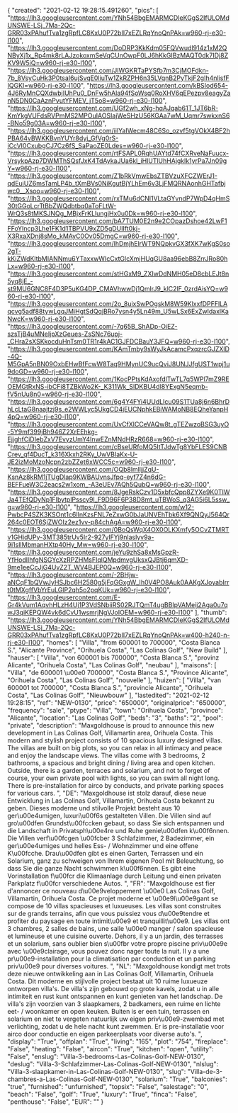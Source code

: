 {
"created": "2021-02-12 19:28:15.491260",
"pics": [
"https://lh3.googleusercontent.com/YNh54BbgEMARMCDIeKGgS2IfULOMdUNSWE-LSj_7Ma-2Qc-GRR03xPAhufTva1zgRpfLC8KxU0P72bII7xEZLRqYnoQnPAk=w960-rj-e30-l100",
"https://lh3.googleusercontent.com/DoDRP3KkKdm05FQVwudl914z1xM2QNByXj1x_Rp4mk8rLAJzokoxmSeVqCUnOwpF0LJ6hKkGIBzMAQT0dk7IDj8ZKV9W5iQ=w960-rj-e30-l100",
"https://lh3.googleusercontent.com/JIWGKRTaPYSfb7m3CjMOFdkn-7b_8VsyCuHk3P0tsaI6ujSvqE0liuTw1ZkRZPH6n35LVqnB2PyTkjF2gIh4nlisfFIQGKI=w960-rj-e30-l100",
"https://lh3.googleusercontent.com/kBSIod654-4J6RyMnCQXdwbjIUhPu0_DnFw5hAla94fSoWsq0RoXHV6qEPezpv8eagyZanN5DN0CaAznPvutYFMEV_jT5o8=w960-rj-e30-l100",
"https://lh3.googleusercontent.com/UGf2wh_xNg-hqAJqab61T_1JT6bR-KmYkgVUFdsRVPmMS2MPOuIAOSIajWeSHzU56KGAa7wM_Uqmr7swkxnS6-BNo59g03A=w960-rj-e30-l100",
"https://lh3.googleusercontent.com/iilYaIWecm48C6So_ozvf5tgVOkX4BF2hPBA64vBWKKBvnYUYr8dyj_GfVg0rS-iCcVI0CxubgCJ7Cz6fS_SaPaoZE0Ldes=w960-rj-e30-l100",
"https://lh3.googleusercontent.com/rtFSAPL0RqhUAYtd74fCXRveNaFuucx-VrsykpAzp7DWMThSQsfJxK4TdAykaJUa6kl_iHlUTlUhHAjgklk1yrPa7Jn09gY=w960-rj-e30-l100",
"https://lh3.googleusercontent.com/Z1bRkVmwEbsZTBVzuXFCZWErJ1-qdEuiUZ6msTamLP4b_tXmBVs0NiKgutBjYLhEm6v3LjFMQRNAonhGHTafbjwc0__Xsoo=w960-rj-e30-l100",
"https://lh3.googleusercontent.com/rxTMu6dCNl1VLtaGYvndP7WpD4qHmS30tGGoLcrTtBbZWQdbtbq0aToFLtW-WrQ3s8tMKSJNQg_MBjxFrKLlungjHx0u0Dk=w960-rj-e30-l100",
"https://lh3.googleusercontent.com/bA7TUM0E2n9e2COpazDshoe42LwF1FFoYIncp3Lhe1FK1d1TBPVU9xZD5gDUIIft0kj-X3RxaXDnj8sMo_kMAyC0Ov05DmgC=w960-rj-e30-l100",
"https://lh3.googleusercontent.com/lhDmjhElrWT9NQpkvGX3fXK7wKgS0so2gT-kKiZWdKltbMIANNmu6YTaxxwWIcCxtGlcXmjHUqGU8aa96ebB8ZrrJRo80hLx=w960-rj-e30-l100",
"https://lh3.googleusercontent.com/stHGxM9_ZXIwDdNMH05eD8cbLEJt8n5yq8jE_-st9MU6GNC8F4D3P5uKG4DP_CMAVhwwDj1QmlrJ9_klC2lF_0zrdAisYQ=w960-rj-e30-l100",
"https://lh3.googleusercontent.com/2o_8uixSwPOgskM8W59KlxxfDPFFlLAqcvg5adf88tywLgqJMiHgtSdQqjBRo7ysn4y5Ln49m_U5wLSx6ExZwldaxlKaNwcK=w960-rj-e30-l100",
"https://lh3.googleusercontent.com/-7q65B_ShADp-OiEZ-szsTjB4uMNeIjpXzGeues-ZsSNc76upj-_CHra2sXSKkocduHnTsm0TR1r4kAC1GJFDCBauY3JFQ=w960-rj-e30-l100",
"https://lh3.googleusercontent.com/KAmTmby9sWyJkAcamcPxqzrcGJZXlD-4Q-M5GpA5nBN09OxbEHwBfFcwW8Taq9HMynUC9ucQviJ8UNJJfgUST1wpj1u9doGD=w960-rj-e30-l100",
"https://lh3.googleusercontent.com/1KocPPtsKdAxofdlTwTL7q5WPl7mZ9REOEMGtRxNS-ibCFi8TZBkWo2K-_K311Wk_SlDKBU4dl8YExgN5eqmb-fV5nUu8n0=w960-rj-e30-l100",
"https://lh3.googleusercontent.com/6g4Y4FYi4UUdLIcu09S1TUa8j6n6BhrDhLcLtaG8naajtzj9s_e2WWLyc5UkgCD4jEUCNphkEBiWAMoNB8EQheYanpH4pQ=w960-rj-e30-l100",
"https://lh3.googleusercontent.com/UvCfXlCCeVAQw8t_gTEZwzoBSG3uyO-5Y9mf399jBh946Z2XrEEhkg-EjjghfCiDIebZxV7EvyzUmY4InwEZnMNdHRzR668=w960-rj-e30-l100",
"https://lh3.googleusercontent.com/cBseURfoMQ5ItTJdwTg8YbFLES9CNBCrev_qf4DucT_k316Xkxh2RKy_UwVBIaKx-U-JE2izMoMzoNcpn2zbZZet6xWCC5c=w960-rj-e30-l100",
"https://lh3.googleusercontent.com/OQb8lmlljjZqU-KsnAz8kRM1jTUgDlap9KWBAUvnsJfpq-eyf7Z4n6dG-BEFFueW3C2eacs2w1xom_-A3eUEv7AQh5QubQ=w960-rj-e30-l100",
"https://lh3.googleusercontent.com/8JgeRskCzv1D5xbfcQpp8ZYXe9K0TIWJa4TEfQDyNp1FIbytplPsscy9l_F9D96F6P38D8mt_uTBWoS_q3AG5i6L5ssw_g=w960-rj-e30-l100",
"https://lh3.googleusercontent.com/w12-PwbcP4SZK3KSOnt1c6lInKzsFNL7eZxwG0bJaUNVEhTbk6Xf9QNQyJ564Qr264c0EOT6SjZWOIz2ez1vv-p84chAgA=w960-rj-e30-l100",
"https://lh3.googleusercontent.com/0BoQsWqX4OX0OLKXmfy5OCvZTMRTv1GHidUPy-3MT385trUv5Ir2-927ylFYj9nlaslyv9a-9i1slIMbmanHXtp40Hy_Mw=w960-rj-e30-l100",
"https://lh3.googleusercontent.com/jeYu9zhSa8xMsGpzR-YfHodlIhfgNSGYcXzRPZHMsFIqlQMpdmvgUksxQJBtj6qmXD-9me1eeCcJjG4UvZ2T_WV4BJEP0Q=w960-rj-e30-l100",
"https://lh3.googleusercontent.com/-2BHjw-aNCqF1bQVwJyHSJbc6H2580g5jFqGGxgW_Ih0V4PO8Auk0AAKgXJoyabIrrt0tMXgffVbYrEuLGlP2qh5o2pqKUk=w960-rj-e30-l100",
"https://lh3.googleusercontent.com/E-Gr4kVum1AqvhHLzH4Uj1P3VdSNbiiRS02RJTQmT4ugBBIpVAMeij2Aga0u7qwJ3qiKEPQW4vk6dCvU1wsmrjNgVJoIOEM=w960-rj-e30-l100"
],
"thumb": "https://lh3.googleusercontent.com/YNh54BbgEMARMCDIeKGgS2IfULOMdUNSWE-LSj_7Ma-2Qc-GRR03xPAhufTva1zgRpfLC8KxU0P72bII7xEZLRqYnoQnPAk=w400-h240-n-rj-e30-l100",
"homes": [
"Villa",
"from 600001 to 700000",
"Costa Blanca S.",
"Alicante Province",
"Orihuela Costa",
"Las Colinas Golf",
"New Build"
],
"hauser": [
"Villa",
"von 600001 bis 700000",
"Costa Blanca S.",
"provinz Alicante",
"Orihuela Costa",
"Las Colinas Golf",
"neubau"
],
"maisons": [
"Villa",
"de 600001 \u00e0 700000",
"Costa Blanca S.",
"Province Alicante",
"Orihuela Costa",
"Las Colinas Golf",
"nouvelle"
],
"huizen": [
"Villa",
"van 600001 tot 700000",
"Costa Blanca S.",
"provincie Alicante",
"Orihuela Costa",
"Las Colinas Golf",
"Nieuwbouw"
],
"lastedited": "2021-02-12 19:28:15",
"ref": "NEW-0130",
"price": "650000",
"originalprice": "650000",
"frequency": "sale",
"ptype": "Villa",
"town": "Orihuela Costa",
"province": "Alicante",
"location": "Las Colinas Golf",
"beds": "3",
"baths": "2",
"pool": "private",
"description": "Maxgoldhouse is proud to announce this new development in Las Colinas Golf, Villamartin area, Orihuela Costa. This modern and stylish project consists of 10 spacious luxury designed villas. The villas are built on big plots, so you can relax in all intimacy and peace and enjoy the landscape views. The villas come with 3 bedrooms, 2 bathrooms, a spacious and bright dining / living area and open kitchen. Outside, there is a garden, terraces and solarium, and not to forget of course, your own private pool with lights, so you can swim all night long. There is pre-installation for airco by conducts, and private parking spaces for various cars. ",
"DE": "Maxgoldhouse ist stolz darauf, diese neue Entwicklung in Las Colinas Golf, Villamartin, Orihuela Costa bekannt zu geben. Dieses moderne und stilvolle Projekt besteht aus 10 ger\u00e4umigen, luxuri\u00f6s gestalteten Villen. Die Villen sind auf gro\u00dfen Grundst\u00fccken gebaut, so dass Sie sich entspannen und die Landschaft in Privatsph\u00e4re und Ruhe genie\u00dfen k\u00f6nnen. Die Villen verf\u00fcgen \u00fcber 3 Schlafzimmer, 2 Badezimmer, ein ger\u00e4umiges und helles Ess- / Wohnzimmer und eine offene K\u00fcche. Drau\u00dfen gibt es einen Garten, Terrassen und ein Solarium, ganz zu schweigen von Ihrem eigenen Pool mit Beleuchtung, so dass Sie die ganze Nacht schwimmen k\u00f6nnen. Es gibt eine Vorinstallation f\u00fcr die Klimaanlage durch Leitung und einen privaten Parkplatz f\u00fcr verschiedene Autos. ",
"FR": "Maxgoldhouse est fier d'annoncer ce nouveau d\u00e9veloppement \u00e0 Las Colinas Golf, Villamartin, Orihuela Costa. Ce projet moderne et \u00e9l\u00e9gant se compose de 10 villas spacieuses et luxueuses. Les villas sont construites sur de grands terrains, afin que vous puissiez vous d\u00e9tendre et profiter du paysage en toute intimit\u00e9 et tranquillit\u00e9. Les villas ont 3 chambres, 2 salles de bains, une salle \u00e0 manger / salon spacieuse et lumineuse et une cuisine ouverte. Dehors, il y a un jardin, des terrasses et un solarium, sans oublier bien s\u00fbr votre propre piscine priv\u00e9e avec \u00e9clairage, vous pouvez donc nager toute la nuit. Il y a une pr\u00e9-installation pour la climatisation par conduction et un parking priv\u00e9 pour diverses voitures. ",
"NL": "Maxgoldhouse kondigt met trots deze nieuwe ontwikkeling aan in Las Colinas Golf, Villamartin, Orihuela Costa. Dit moderne en stijlvolle project bestaat uit 10 ruime luxueuze ontworpen villa's. De villa's zijn gebouwd op grote kavels, zodat u in alle intimiteit en rust kunt ontspannen en kunt genieten van het landschap. De villa's zijn voorzien van 3 slaapkamers, 2 badkamers, een ruime en lichte eet- / woonkamer en open keuken. Buiten is er een tuin, terrassen en solarium en niet te vergeten natuurlijk uw eigen priv\u00e9-zwembad met verlichting, zodat u de hele nacht kunt zwemmen. Er is pre-installatie voor airco door conductie en eigen parkeerplaats voor diverse auto's. ",
"display": "True",
"offplan": "True",
"living": "165",
"plot": "754",
"fireplace": "False",
"heating": "False",
"aircon": "True",
"kitchen": "open",
"utility": "False",
"enslug": "Villa-3-bedrooms-Las-Colinas-Golf-NEW-0130",
"deslug": "Villa-3-Schlafzimmer-Las-Colinas-Golf-NEW-0130",
"nlslug": "Villa-3-slaapkamer-in-Las-Colinas-Golf-NEW-0130",
"slug": "Villa-de-3-chambres-a-Las-Colinas-Golf-NEW-0130",
"solarium": "True",
"balconies": "true",
"furnished": "unfurnished",
"topsix": "False",
"salestage": "0",
"beach": "False",
"golf": "True",
"luxury": "True",
"finca": "False",
"penthouse": "False",
"EUR": ""
}